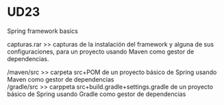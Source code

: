 # UD23
 Spring framework basics  

capturas.rar >> capturas de la instalación del framework y alguna de sus configuraciones, para un proyecto usando Maven como gestor de dependencias.  

/maven/src >> carpeta src+POM de un proyecto básico de Spring usando Maven como gestor de dependencias  
/gradle/src >> carppeta src+build.gradle+settings.gradle de un proyecto básico de Spring usando Gradle como gestor de dependencias